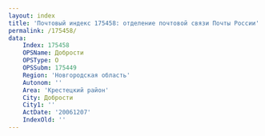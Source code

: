 ```yaml
---
layout: index
title: 'Почтовый индекс 175458: отделение почтовой связи Почты России'
permalink: /175458/
data:
    Index: 175458
    OPSName: Добрости
    OPSType: О
    OPSSubm: 175449
    Region: 'Новгородская область'
    Autonom: ''
    Area: 'Крестецкий район'
    City: Добрости
    City1: ''
    ActDate: '20061207'
    IndexOld: ''
---
```

